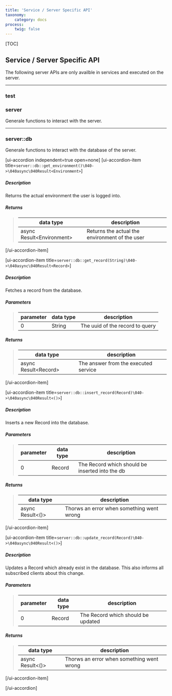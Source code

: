 ```yaml
---
title: 'Service / Server Specific API'
taxonomy:
    category: docs
process:
    twig: false
---
```


[TOC]

## Service / Server Specific API
The following server APIs are only availble in services and executed on the server.

------------------------------------------------------------------------------------------
### test
### server
Generale functions to interact with the server.

------------------------------------------------------------------------------------------
### server::db
Generale functions to interact with the database of the server.

[ui-accordion independent=true open=none]
[ui-accordion-item title=<code>server::db::get_environment()\040->\040async\040Result&lt;Environment&gt;</code>]
##### Description
Returns the actual environment the user is logged into.
##### Returns
> | data type                       | description                                                 |
> |---------------------------------|-------------------------------------------------------------|
> | async Result&lt;Environment&gt; | Returns the actual the environment of the user |
[/ui-accordion-item]

[ui-accordion-item title=<code>server::db::get_record(String)\040->\040async\040Result&lt;Record&gt;</code>]
##### Description
Fetches a record from the database.
##### Parameters
> | parameter | data type               | description                                       |
> |-----------|-------------------------|---------------------------------------------------|
> | 0         | String                  | The uuid of the record to query |
##### Returns
> | data type                  | description                                                |
> |----------------------------|------------------------------------------------------------|
> | async Result&lt;Record&gt; | The answer from the executed service |
[/ui-accordion-item]

[ui-accordion-item title=<code>server::db::insert_record(Record)\040->\040async\040Result&lt;()&gt;</code>]
##### Description
Inserts a new Record into the database.
##### Parameters
> | parameter | data type               | description                                       |
> |-----------|-------------------------|---------------------------------------------------|
> | 0         | Record                  | The Record which should be inserted into the db |
##### Returns
> | data type                  | description                                                |
> |----------------------------|------------------------------------------------------------|
> | async Result&lt;()&gt; | Thorws an error when something went wrong |
[/ui-accordion-item]

[ui-accordion-item title=<code>server::db::update_record(Record)\040->\040async\040Result&lt;()&gt;</code>]
##### Description
Updates a Record which already exist in the database. This also informs all subscribed clients about this change.
##### Parameters
> | parameter | data type               | description                                       |
> |-----------|-------------------------|---------------------------------------------------|
> | 0         | Record                  | The Record which should be updated |
##### Returns
> | data type                  | description                                                |
> |----------------------------|------------------------------------------------------------|
> | async Result&lt;()&gt; | Thorws an error when something went wrong |
[/ui-accordion-item]

[/ui-accordion]